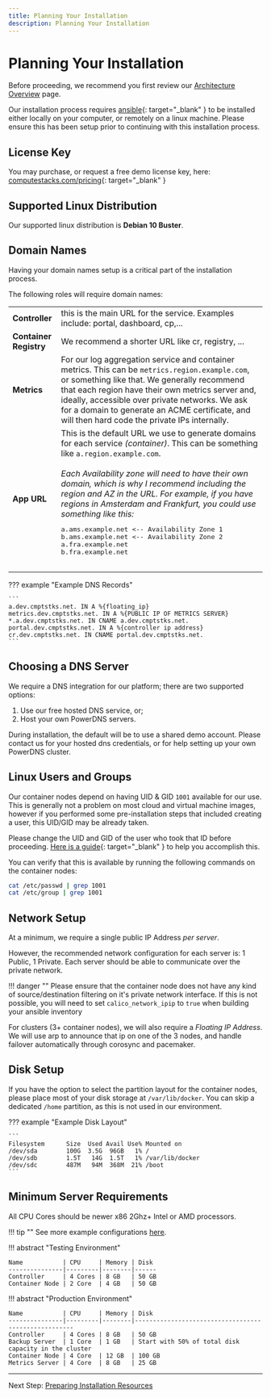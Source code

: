 ```yaml
---
title: Planning Your Installation
description: Planning Your Installation
---
```

# Planning Your Installation

Before proceeding, we recommend you first review our [Architecture Overview](../architecture_overview.md) page.

Our installation process requires [ansible](https://docs.ansible.com/ansible/latest/installation_guide/intro_installation.html){: target="_blank" } to be installed either locally on your computer, or remotely on a linux machine. Please ensure this has been setup prior to continuing with this installation process.

## License Key

You may purchase, or request a free demo license key, here: [computestacks.com/pricing](https://www.computestacks.com/pricing){: target="_blank" }


## Supported Linux Distribution

Our supported linux distribution is **Debian 10 Buster**.

## Domain Names

Having your domain names setup is a critical part of the installation process.

The following roles will require domain names:

<table>
<tbody>
    <tr>
        <td><b>Controller</b></td>
        <td>this is the main URL for the service. Examples include: portal, dashboard, cp,...</td>
    </tr>
    <tr>
        <td><b>Container Registry</b></td>
        <td>We recommend a shorter URL like cr, registry, ...</td>
    </tr>
    <tr>
        <td><b>Metrics</b></td>
        <td>
            For our log aggregation service and container metrics. This can be <code>metrics.region.example.com</code>, or something like that. We generally recommend that each region have their own metrics server and, ideally, accessible over private networks. We ask for a domain to generate an ACME certificate, and will then hard code the private IPs internally.
        </td>
    </tr>
    <tr>
        <td><b>App URL</b></td>
        <td>
            This is the default URL we use to generate domains for each service <em>(container)</em>. This can be something like <code>a.region.example.com</code>. 
            <br><br>
            <em>Each Availability zone will need to have their own domain, which is why I recommend including the region and AZ in the URL. For example, if you have regions in Amsterdam and Frankfurt, you could use something like this:</em>
            <br>
            <pre>
a.ams.example.net <-- Availability Zone 1
b.ams.example.net <-- Availability Zone 2
a.fra.example.net
b.fra.example.net
            </pre>
        </td>
    </tr>
</tbody>
</table>

??? example "Example DNS Records"

    ```
    a.dev.cmptstks.net. IN A %{floating_ip}
    metrics.dev.cmptstks.net. IN A %{PUBLIC IP OF METRICS SERVER}
    *.a.dev.cmptstks.net. IN CNAME a.dev.cmptstks.net.
    portal.dev.cmptstks.net. IN A %{controller ip address}
    cr.dev.cmptstks.net. IN CNAME portal.dev.cmptstks.net.
    ```

## Choosing a DNS Server

We require a DNS integration for our platform; there are two supported options:

1. Use our free hosted DNS service, or; 
2. Host your own PowerDNS servers.

During installation, the default will be to use a shared demo account. Please contact us for your hosted dns credentials, or for help setting up your own PowerDNS cluster.

## Linux Users and Groups

Our container nodes depend on having UID & GID `1001` available for our use. This is generally not a problem on most cloud and virtual machine images, however if you performed some pre-installation steps that included creating a user, this UID/GID may be already taken. 

Please change the UID and GID of the user who took that ID before proceeding. [Here is a guide](https://kerneltalks.com/tips-tricks/how-to-change-uid-or-gid-safely-in-linux/){: target="_blank" } to help you accomplish this.

You can verify that this is available by running the following commands on the container nodes:

```bash
cat /etc/passwd | grep 1001
cat /etc/group | grep 1001
```

## Network Setup
At a minimum, we require a single public IP Address _per server_. 

However, the recommended network configuration for each server is: 1 Public, 1 Private. Each server should be able to communicate over the private network.

!!! danger ""
    Please ensure that the container node does not have any kind of source/destination filtering on it's private network interface. If this is not possible, you will need to set `calico_network_ipip` to `true` when building your ansible inventory

For clusters (3+ container nodes), we will also require a _Floating IP Address_. We will use arp to announce that ip on one of the 3 nodes, and handle failover automatically through corosync and pacemaker.


## Disk Setup
If you have the option to select the partition layout for the container nodes, please place most of your disk storage at `/var/lib/docker`. You can skip a dedicated `/home` partition, as this is not used in our environment.

??? example "Example Disk Layout"

    ```
    Filesystem      Size  Used Avail Use% Mounted on
    /dev/sda        100G  3.5G  96GB   1% /
    /dev/sdb        1.5T   14G  1.5T   1% /var/lib/docker
    /dev/sdc        487M   94M  368M  21% /boot
    ```

## Minimum Server Requirements

All CPU Cores should be newer x86 2Ghz+ Intel or AMD processors.

!!! tip ""
    See more example configurations [here](../architecture_overview.md#example-configurations).

!!! abstract "Testing Environment"

    Name           | CPU     | Memory | Disk
    ---------------|---------|--------|------
    Controller     | 4 Cores | 8 GB   | 50 GB
    Container Node | 2 Core  | 4 GB   | 50 GB

!!! abstract "Production Environment"

    Name           | CPU     | Memory | Disk
    ---------------|---------|--------|-----------------------------------------------------
    Controller     | 4 Cores | 8 GB   | 50 GB
    Backup Server  | 1 Core  | 1 GB   | Start with 50% of total disk capacity in the cluster
    Container Node | 4 Core  | 12 GB  | 100 GB
    Metrics Server | 4 Core  | 8 GB   | 25 GB

---
Next Step: [Preparing Installation Resources](1_prepare.md)
